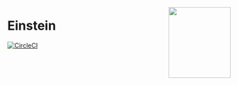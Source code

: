 <a href='https://github.com/megaphonesm/einstein'><img src='http://avatars.design/wp-content/uploads/2016/09/einstein_cover_illustration_avatar.jpg' align='right' width='140' height='160' /></a>

# Einstein

[![CircleCI](https://circleci.com/gh/megaphonesm/einstein/tree/master.svg?style=svg&circle-token=08d741d0a59a7704053acdfd6be5fdb6591784c5)](https://circleci.com/gh/megaphonesm/einstein/tree/master)